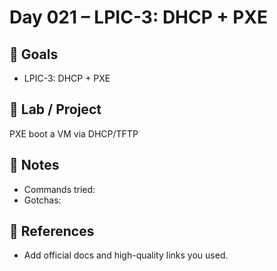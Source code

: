 # Day 021 – LPIC-3: DHCP + PXE

## 🎯 Goals
- LPIC-3: DHCP + PXE

## 🔧 Lab / Project
PXE boot a VM via DHCP/TFTP

## 📝 Notes
- Commands tried:
- Gotchas:

## 🔎 References
- Add official docs and high-quality links you used.
